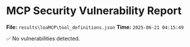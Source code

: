 # MCP Security Vulnerability Report
**File:** `results\loaMCP\tool_definitions.json`
**Time:** `2025-06-21 04:15:49`

✅ No vulnerabilities detected.